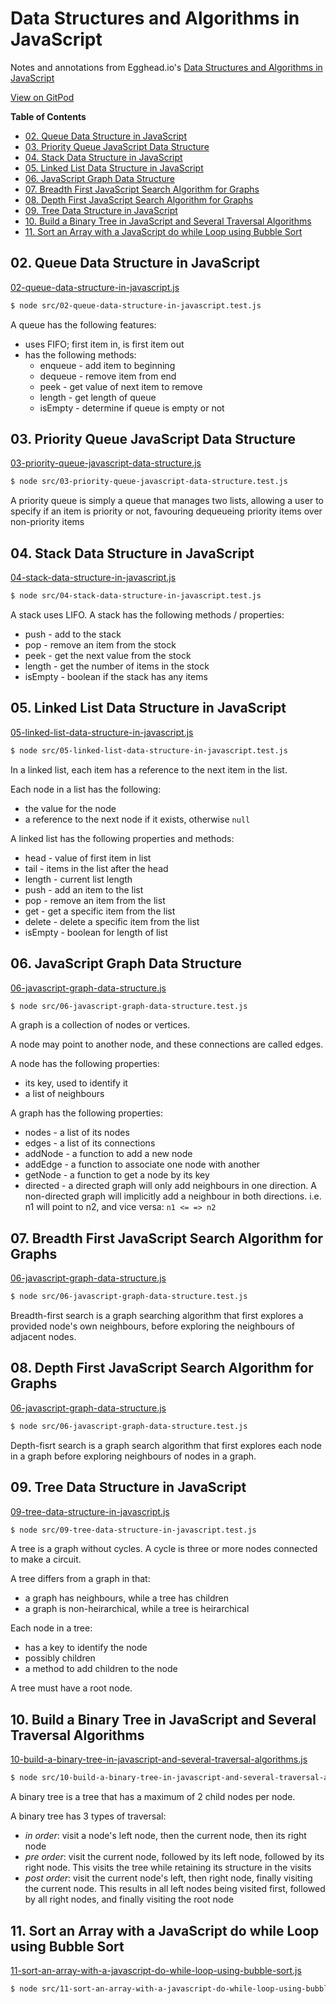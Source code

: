 # Data Structures and Algorithms in JavaScript

Notes and annotations from Egghead.io's [Data Structures and Algorithms in JavaScript](https://egghead.io/courses/data-structures-and-algorithms-in-javascript)

[View on
GitPod](https://gitpod.io/#https://github.com/larrybotha/eggheadio-data-structures-and-algorithms-in-javascript)

<!-- START doctoc generated TOC please keep comment here to allow auto update -->
<!-- DON'T EDIT THIS SECTION, INSTEAD RE-RUN doctoc TO UPDATE -->
**Table of Contents**

- [02. Queue Data Structure in JavaScript](#02-queue-data-structure-in-javascript)
- [03. Priority Queue JavaScript Data Structure](#03-priority-queue-javascript-data-structure)
- [04. Stack Data Structure in JavaScript](#04-stack-data-structure-in-javascript)
- [05. Linked List Data Structure in JavaScript](#05-linked-list-data-structure-in-javascript)
- [06. JavaScript Graph Data Structure](#06-javascript-graph-data-structure)
- [07. Breadth First JavaScript Search Algorithm for Graphs](#07-breadth-first-javascript-search-algorithm-for-graphs)
- [08. Depth First JavaScript Search Algorithm for Graphs](#08-depth-first-javascript-search-algorithm-for-graphs)
- [09. Tree Data Structure in JavaScript](#09-tree-data-structure-in-javascript)
- [10. Build a Binary Tree in JavaScript and Several Traversal Algorithms](#10-build-a-binary-tree-in-javascript-and-several-traversal-algorithms)
- [11. Sort an Array with a JavaScript do while Loop using Bubble Sort](#11-sort-an-array-with-a-javascript-do-while-loop-using-bubble-sort)

<!-- END doctoc generated TOC please keep comment here to allow auto update -->

## 02. Queue Data Structure in JavaScript

[02-queue-data-structure-in-javascript.js](src/02-queue-data-structure-in-javascript.js)

```bash
$ node src/02-queue-data-structure-in-javascript.test.js
```

A queue has the following features:

- uses FIFO; first item in, is first item out
- has the following methods:
    - enqueue - add item to beginning
    - dequeue - remove item from end
    - peek - get value of next item to remove
    - length - get length of queue
    - isEmpty - determine if queue is empty or not

## 03. Priority Queue JavaScript Data Structure

[03-priority-queue-javascript-data-structure.js](src/03-priority-queue-javascript-data-structure.js)

```bash
$ node src/03-priority-queue-javascript-data-structure.test.js
```

A priority queue is simply a queue that manages two lists, allowing a user to
specify if an item is priority or not, favouring dequeueing priority items over
non-priority items

## 04. Stack Data Structure in JavaScript

[04-stack-data-structure-in-javascript.js](src/04-stack-data-structure-in-javascript.js)

```bash
$ node src/04-stack-data-structure-in-javascript.test.js
```

A stack uses LIFO. A stack has the following methods / properties:

- push - add to the stack
- pop - remove an item from the stock
- peek - get the next value from the stock
- length - get the number of items in the stock
- isEmpty - boolean if the stack has any items

## 05. Linked List Data Structure in JavaScript

[05-linked-list-data-structure-in-javascript.js](src/05-linked-list-data-structure-in-javascript.js)

```bash
$ node src/05-linked-list-data-structure-in-javascript.test.js
```

In a linked list, each item has a reference to the next item in the list.

Each node in a list has the following:

- the value for the node
- a reference to the next node if it exists, otherwise `null`

A linked list has the following properties and methods:

- head - value of first item in list
- tail - items in the list after the head
- length - current list length
- push - add an item to the list
- pop - remove an item from the list
- get - get a specific item from the list
- delete - delete a specific item from the list
- isEmpty - boolean for length of list

## 06. JavaScript Graph Data Structure

[06-javascript-graph-data-structure.js](src/06-javascript-graph-data-structure.js)

```bash
$ node src/06-javascript-graph-data-structure.test.js
```

A graph is a collection of nodes or vertices.

A node may point to another node, and these connections are called edges.

A node has the following properties:

- its key, used to identify it
- a list of neighbours

A graph has the following properties:

- nodes - a list of its nodes
- edges - a list of its connections
- addNode - a function to add a new node
- addEdge - a function to associate one node with another
- getNode - a function to get a node by its key
- directed - a directed graph will only add neighbours in one direction. A
    non-directed graph will implicitly add a neighbour in both directions. i.e.
    n1 will point to n2, and vice versa: `n1 <= => n2`

## 07. Breadth First JavaScript Search Algorithm for Graphs

[06-javascript-graph-data-structure.js](src/06-javascript-graph-data-structure.js)

```bash
$ node src/06-javascript-graph-data-structure.test.js
```

Breadth-first search is a graph searching algorithm that first explores a
provided node's own neighbours, before exploring the neighbours of adjacent
nodes.

## 08. Depth First JavaScript Search Algorithm for Graphs

[06-javascript-graph-data-structure.js](src/06-javascript-graph-data-structure.js)

```bash
$ node src/06-javascript-graph-data-structure.test.js
```

Depth-fisrt search is a graph search algorithm that first explores each node in
a graph before exploring neighbours of nodes in a graph.

## 09. Tree Data Structure in JavaScript


[09-tree-data-structure-in-javascript.js](src/09-tree-data-structure-in-javascript.js)

```bash
$ node src/09-tree-data-structure-in-javascript.test.js
```

A tree is a graph without cycles. A cycle is three or more nodes connected to
make a circuit.

A tree differs from a graph in that:

- a graph has neighbours, while a tree has children
- a graph is non-heirarchical, while a tree is heirarchical

Each node in a tree:

- has a key to identify the node
- possibly children
- a method to add children to the node

A tree must have a root node.

## 10. Build a Binary Tree in JavaScript and Several Traversal Algorithms

[10-build-a-binary-tree-in-javascript-and-several-traversal-algorithms.js](src/10-build-a-binary-tree-in-javascript-and-several-traversal-algorithms.js)

```bash
$ node src/10-build-a-binary-tree-in-javascript-and-several-traversal-algorithms.test.js
```

A binary tree is a tree that has a maximum of 2 child nodes per node.

A binary tree has 3 types of traversal:

- _in order_: visit a node's left node, then the current node, then its right
    node
- _pre order_: visit the current node, followed by its left node, followed by
    its right node. This visits the tree while retaining its structure in the visits
- _post order_: visit the current node's left, then right node, finally visiting
    the current node. This results in all left nodes being visited first,
    followed by all right nodes, and finally visiting the root node

## 11. Sort an Array with a JavaScript do while Loop using Bubble Sort


[11-sort-an-array-with-a-javascript-do-while-loop-using-bubble-sort.js](src/11-sort-an-array-with-a-javascript-do-while-loop-using-bubble-sort.js)

```bash
$ node src/11-sort-an-array-with-a-javascript-do-while-loop-using-bubble-sort.test.js
```
